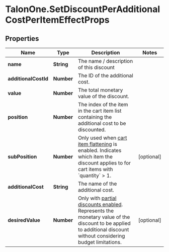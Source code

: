 # TalonOne.SetDiscountPerAdditionalCostPerItemEffectProps

## Properties

Name | Type | Description | Notes
------------ | ------------- | ------------- | -------------
**name** | **String** | The name / description of this discount | 
**additionalCostId** | **Number** | The ID of the additional cost. | 
**value** | **Number** | The total monetary value of the discount. | 
**position** | **Number** | The index of the item in the cart item list containing the additional cost to be discounted. | 
**subPosition** | **Number** | Only used when [cart item flattening](https://docs.talon.one/docs/product/campaigns/managing-general-settings#flattening) is enabled. Indicates which item the discount applies to for cart items with &#x60;quantity&#x60; &gt; 1.  | [optional] 
**additionalCost** | **String** | The name of the additional cost. | 
**desiredValue** | **Number** | Only with [partial discounts enabled](https://docs.talon.one/docs/product/campaigns/campaign-evaluation/#partial-discounts). Represents the monetary value of the discount to be applied to additional discount without considering budget limitations.  | [optional] 



